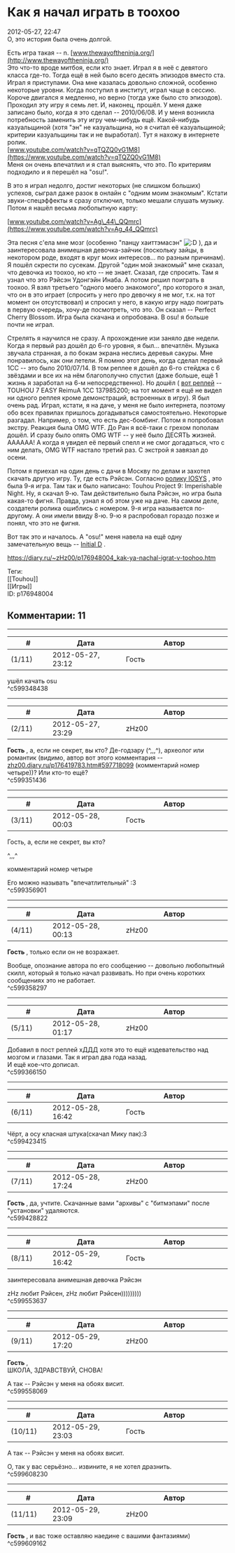 Как я начал играть в тоохоо
===========================

  
2012-05-27, 22:47  
 О, это история была очень долгой.   
   
 Есть игра такая -- n.  [www.thewayoftheninja.org/](http://www.thewayoftheninja.org/)    
 Это что-то вроде митбоя, если кто знает. Играл я в неё с девятого класса где-то. Тогда ещё в ней было всего десять эпизодов вместо ста. Играл я приступами. Она мне казалась довольно сложной, особенно некоторые уровни. Когда поступил в институт, играл чаще в сессию. Короче двигался я медленно, но верно (тогда уже было сто эпизодов). Проходил эту игру я семь лет. И, наконец, прошёл. У меня даже записано было, когда я это сделал -- 2010/06/08. И у меня возникла потребность заменить эту игру чем-нибудь ещё. Какой-нибудь казуальщиной (хотя "эн" не казуальщина, но я считал её казуальщиной; критерии казуальщины так и не выработал). Тут я нахожу в интернете ролик.   
  [www.youtube.com/watch?v=qTQZQ0vG1M8](https://www.youtube.com/watch?v=qTQZQ0vG1M8)    
 Меня он очень впечатлил и я стал выяснять, что это. По критериям подходило и я перешёл на "osu!".   
   
 В это я играл недолго, достиг некоторых (не слишком больших) успехов, сыграл даже разок в онлайн с "одним моим знакомым". Кстати звуки-спецэффекты я сразу отключил, только мешали слушать музыку. Потом я нашёл весьма любопытную карту:   
   
  [www.youtube.com/watch?v=Ag\_44\_QQmrc](https://www.youtube.com/watch?v=Ag_44_QQmrc)    
   
 Эта песня с'ела мне мозг (особенно "панцу хаиттэмасэн" ![:D](http://static.diary.ru/picture/1131.gif) ), да и заинтересовала анимешная девочка-зайчик (поскольку зайцы, в некотором роде, входят в круг моих интересов... по разным причинам). Я пошёл скрести по сусекам. Другой "один мой знакомый" мне сказал, что девочка из тоохоо, но кто -- не знает. Сказал, где спросить. Там я узнал что это Рэйсэн Удонгэйн Инаба. А потом решил поиграть в тоохоо. Я взял третьего "одного моего знакомого", про которого я знал, что он в это играет (спросить у него про девочку я не мог, т.к. на тот момент он отсутствовал) и спросил у него, в какую игру надо поиграть в первую очередь, хочу-де посмотреть, что это. Он сказал -- Perfect Cherry Blossom. Игра была скачана и опробована. В osu! я больше почти не играл.   
   
 Стрелять я научился не сразу. А прохождение изи заняло две недели. Когда я первый раз дошёл до 6-го уровня, я был... впечатлён. Музыка звучала странная, а по бокам экрана неслись деревья сакуры. Мне понравилось, как они летели. Я помню этот день, когда сделал первый 1CC -- это было 2010/07/14. В том реплее я дошёл до 6-го стейджа с 6 звёздами и все их на нём благополучно спустил (даже больше, ещё 1 жизнь я заработал на 6-м непосредственно). Но дошёл (  [вот реплей](https://docs.google.com/file/d/0B9FfY1n8XuxzakhzTV9sYm4tXzg/edit?pli=1)  -- TOUHOU 7 EASY ReimuA 1CC 137985200; на тот момент я ещё не видел ни одного реплея кроме демонстраций, встроенных в игру). Я был очень рад. Играл, кстати, я на даче, у меня не было интернета, поэтому обо всех правилах пришлось догадываться самостоятельно. Некоторые разгадал. Например, о том, что есть дес-бомбинг. Потом я попробовал экстру. Реакция была OMG WTF. До Ран я всё-таки с грехом пополам дошёл. И сразу было опять OMG WTF -- у неё было ДЕСЯТЬ жизней. АААААА! А когда я увидел её первый спелл и не смог догадаться, что с ним делать, OMG WTF настало третий раз. С экстрой я завязал до осени.   
   
 Потом я приехал на один день с дачи в Москву по делам и захотел скачать другую игру. Ту, где есть Рэйсэн. Согласно  [ролику IOSYS](https://www.youtube.com/watch?v=Kc8GNaED3Ok)  , это была 9-я игра. Там так и было написано: Touhou Project 9: Imperishable Night. Ну, я скачал 9-ю. Там действительно была Рэйсэн, но игра была какая-то фигня. Правда, узнал я об этом уже на даче. На самом деле, создатели ролика ошиблись с номером. 9-я игра называется по-другому. А они имели ввиду 8-ю. 9-ю я распробовал гораздо позже и понял, что это не фигня.   
   
 Вот так это и началось. А "osu!" меня навела на ещё одну замечательную вещь --  [Initial D](http://www.world-art.ru/animation/animation.php?id=3331)  .   
  
<https://diary.ru/~zHz00/p176948004_kak-ya-nachal-igrat-v-toohoo.htm>  
  
Теги:  
[[Touhou]]  
[[Игры]]  
ID: p176948004  


Комментарии: 11
---------------

  


---



|         #         |              Дата              |                     Автор                     |           ID           |
| --- | --- | --- | --- |
| (1/11) | 2012-05-27, 23:12 | Гость | c599348438 |

  
 ушёл качать osu   
 ^c599348438

---



|         #         |              Дата              |                     Автор                     |           ID           |
| --- | --- | --- | --- |
| (2/11) | 2012-05-27, 23:29 | zHz00 | c599351436 |

  
  **Гость**  , а, если не секрет, вы кто? Де-годзару (^,,,^), археолог или романтик (видимо, автор вот этого комментария --  [zhz00.diary.ru/p176419783.htm#597718099](Дохлая%20мышь#^c597718099)  (комментарий номер четыре))? Или кто-то ещё?   
 ^c599351436

---



|         #         |              Дата              |                     Автор                     |           ID           |
| --- | --- | --- | --- |
| (3/11) | 2012-05-28, 00:03 | Гость | c599356901 |

  
  Гость, а, если не секрет, вы кто?    
   
   
 ^,,,^   
   
  комментарий номер четыре    
   
 Его можно называть "впечатлительный" :3   
 ^c599356901

---



|         #         |              Дата              |                     Автор                     |           ID           |
| --- | --- | --- | --- |
| (4/11) | 2012-05-28, 00:13 | zHz00 | c599358297 |

  
  **Гость**  , только если он не возражает.   
   
 Вообще, опознание автора по его сообщению -- довольно любопытный скилл, который я только начал развивать. Но при очень коротких сообщениях это не работает.   
 ^c599358297

---



|         #         |              Дата              |                     Автор                     |           ID           |
| --- | --- | --- | --- |
| (5/11) | 2012-05-28, 01:17 | zHz00 | c599366150 |

  
 Добавил в пост реплей хДДД хотя это то ещё издевательство над мозгом и глазами. Так я играл два года назад.   
 И ещё кое-что дописал.   
 ^c599366150

---



|         #         |              Дата              |                     Автор                     |           ID           |
| --- | --- | --- | --- |
| (6/11) | 2012-05-28, 16:42 | Гость | c599423415 |

  
 Чёрт, а осу класная штука(скачал Мику пак):3   
 ^c599423415

---



|         #         |              Дата              |                     Автор                     |           ID           |
| --- | --- | --- | --- |
| (7/11) | 2012-05-28, 17:24 | zHz00 | c599428822 |

  
  **Гость**  , да, учтите. Скачанные вами "архивы" с "битмэпами" после "установки" удаляются.   
 ^c599428822

---



|         #         |              Дата              |                     Автор                     |           ID           |
| --- | --- | --- | --- |
| (8/11) | 2012-05-29, 16:42 | Гость | c599553637 |

  
  заинтересовала анимешная девочка   Рэйсэн    
   
 zHz любит Рэйсен, zHz любит Рэйсен)))))))))   
 ^c599553637

---



|         #         |              Дата              |                     Автор                     |           ID           |
| --- | --- | --- | --- |
| (9/11) | 2012-05-29, 17:20 | zHz00 | c599558069 |

  
  **Гость**  ,   
 ШКОЛА, ЗДРАВСТВУЙ, СНОВА!   
   
  А так -- Рэйсэн у меня на обоях висит.    
 ^c599558069

---



|         #         |              Дата              |                     Автор                     |           ID           |
| --- | --- | --- | --- |
| (10/11) | 2012-05-29, 23:03 | Гость | c599608230 |

  
  А так -- Рэйсэн у меня на обоях висит.    
   
 О, так у вас серьёзно... извините, я не хотел дразнить.   
 ^c599608230

---



|         #         |              Дата              |                     Автор                     |           ID           |
| --- | --- | --- | --- |
| (11/11) | 2012-05-29, 23:09 | zHz00 | c599609162 |

  
  **Гость**  , и вас тоже оставляю наедине с вашими фантазиями)   
 ^c599609162